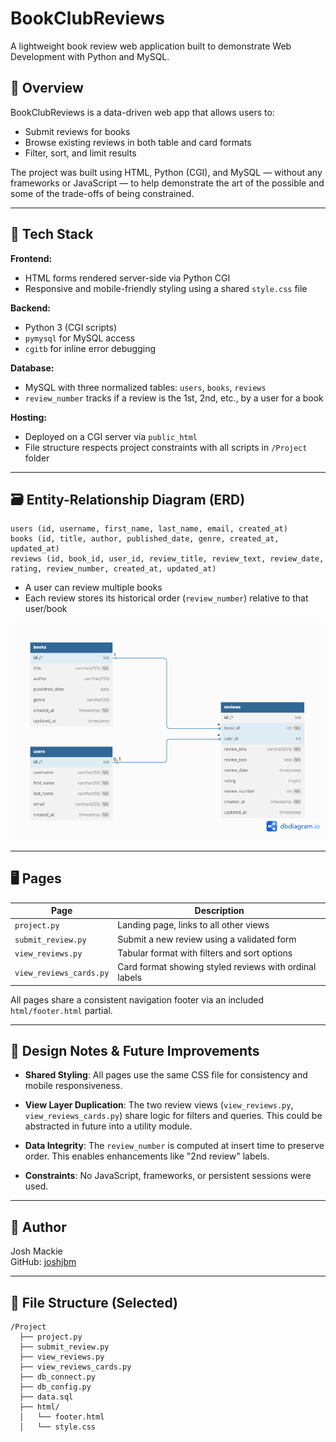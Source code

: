 # BookClubReviews

A lightweight book review web application built to demonstrate Web Development with Python and MySQL.

## 🚀 Overview

BookClubReviews is a data-driven web app that allows users to:

* Submit reviews for books
* Browse existing reviews in both table and card formats
* Filter, sort, and limit results

The project was built using HTML, Python (CGI), and MySQL — without any frameworks or JavaScript — to help demonstrate the art of the possible and some of the trade-offs of being constrained.

---

## 🧱 Tech Stack

**Frontend:**

* HTML forms rendered server-side via Python CGI
* Responsive and mobile-friendly styling using a shared `style.css` file

**Backend:**

* Python 3 (CGI scripts)
* `pymysql` for MySQL access
* `cgitb` for inline error debugging

**Database:**

* MySQL with three normalized tables: `users`, `books`, `reviews`
* `review_number` tracks if a review is the 1st, 2nd, etc., by a user for a book

**Hosting:**

* Deployed on a CGI server via `public_html`
* File structure respects project constraints with all scripts in `/Project` folder

---

## 🗃️ Entity-Relationship Diagram (ERD)

```
users (id, username, first_name, last_name, email, created_at)
books (id, title, author, published_date, genre, created_at, updated_at)
reviews (id, book_id, user_id, review_title, review_text, review_date, rating, review_number, created_at, updated_at)
```

* A user can review multiple books
* Each review stores its historical order (`review_number`) relative to that user/book

<img src="Project/assets/bcrERD.png" alt="Entity-Relationship Diagram" width="600"/>

---

## 🖥️ Pages

| Page                    | Description                                            |
| ----------------------- | ------------------------------------------------------ |
| `project.py`            | Landing page, links to all other views                 |
| `submit_review.py`      | Submit a new review using a validated form             |
| `view_reviews.py`       | Tabular format with filters and sort options           |
| `view_reviews_cards.py` | Card format showing styled reviews with ordinal labels |

All pages share a consistent navigation footer via an included `html/footer.html` partial.

---

## 🎯 Design Notes & Future Improvements

* **Shared Styling**: All pages use the same CSS file for consistency and mobile responsiveness.

* **View Layer Duplication**: The two review views (`view_reviews.py`, `view_reviews_cards.py`) share logic for filters and queries. This could be abstracted in future into a utility module.

* **Data Integrity**: The `review_number` is computed at insert time to preserve order. This enables enhancements like "2nd review" labels.

* **Constraints**: No JavaScript, frameworks, or persistent sessions were used.

---

## 📝 Author

Josh Mackie  
GitHub: [joshjbm](https://github.com/joshjbm)

---

## 📂 File Structure (Selected)

```
/Project
  ├── project.py
  ├── submit_review.py
  ├── view_reviews.py
  ├── view_reviews_cards.py
  ├── db_connect.py
  ├── db_config.py
  ├── data.sql
  ├── html/
  │   └── footer.html
  │   └── style.css
```